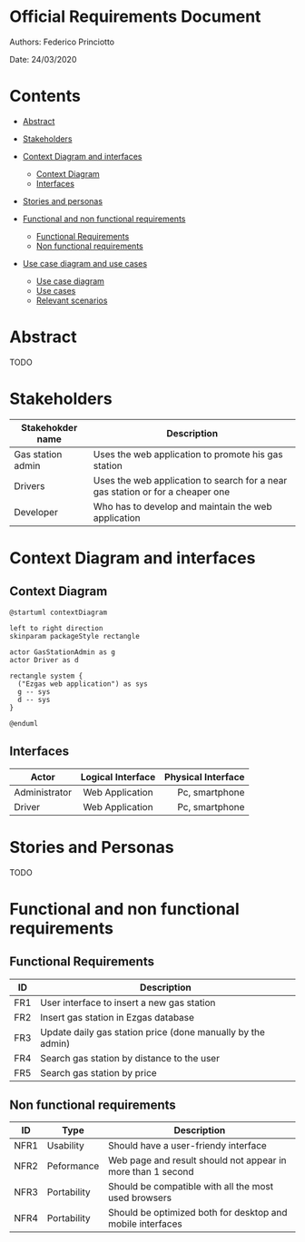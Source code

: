 # Official Requirements Document

Authors: Federico Princiotto

Date: 24/03/2020

# Contents
- [Abstract](#Abstract)
- [Stakeholders](#stakeholders)
- [Context Diagram and interfaces](#context-diagram-and-interfaces)
    + [Context Diagram](#context-diagram)
    + [Interfaces](#interfaces) 
    
- [Stories and personas](#stories-and-personas)
- [Functional and non functional requirements](#functional-and-non-functional-requirements)
    + [Functional Requirements](#functional-requirements)
    + [Non functional requirements](#non-functional-requirements)
- [Use case diagram and use cases](#use-case-diagram-and-use-cases)
    + [Use case diagram](#use-case-diagram)
    + [Use cases](#use-cases)
    + [Relevant scenarios](#relevant-scenarios)

# Abstract
TODO

# Stakeholders

| Stakehokder name | Description |
| --- | --- |
| Gas station admin | Uses the web application to promote his gas station |
| Drivers | Uses the web application to search for a near gas station or for a cheaper one |
| Developer | Who has to develop and maintain the web application|

# Context Diagram and interfaces

## Context Diagram

```plantuml
@startuml contextDiagram

left to right direction
skinparam packageStyle rectangle

actor GasStationAdmin as g
actor Driver as d

rectangle system {
  ("Ezgas web application") as sys
  g -- sys
  d -- sys
}

@enduml
```

## Interfaces
| Actor | Logical Interface | Physical Interface  |
| ------------- |:-------------:| -----:|
|Administrator|Web Application |Pc, smartphone|
|Driver|Web Application |Pc, smartphone|

# Stories and Personas

TODO

# Functional and non functional requirements
## Functional Requirements

| ID | Description |
| --- | --- |
| FR1 | User interface to insert a new gas station | 
| FR2 | Insert gas station in Ezgas database |
| FR3 | Update daily gas station price (done manually by the admin) |
| FR4 | Search gas station by distance to the user |
| FR5 | Search gas station by price |

## Non functional requirements

| ID | Type |Description |
| --- | --- | --- |
| NFR1 | Usability | Should have a user-friendy interface |
| NFR2 | Peformance | Web page and result should not appear in more than 1 second |
| NFR3 | Portability | Should be compatible with all the most used browsers |
| NFR4 | Portability | Should be optimized both for desktop and mobile interfaces |
